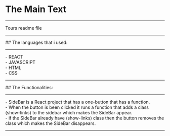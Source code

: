 # The Main Text 
<hr>
Tours readme file
<hr>
## The languages that i used:
<hr>
- REACT <br>
- JAVASCRIPT <br>
- HTML <br>
- CSS <br>
<hr>
## The Functionalities:
<hr>
- SideBar is a React project that has a one-button that has a function.<br>
- When the button is been clicked it runs a function that adds a class (show-links) to the sidebar which makes the SideBar appear.<br>
- if the SideBar already have (show-links) class then the button removes the class which makes the SideBar disappears.<br>
<hr>
